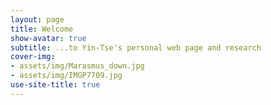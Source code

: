```yaml
---
layout: page
title: Welcome
show-avatar: true
subtitle: ...to Yin-Tse's personal web page and research
cover-img: 
- assets/img/Marasmus_down.jpg
- assets/img/IMGP7709.jpg
use-site-title: true
---
```

